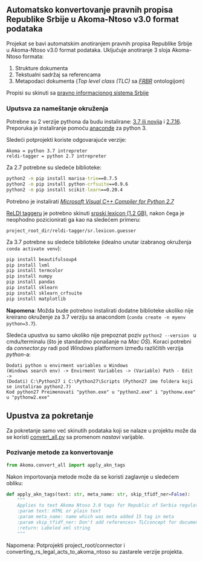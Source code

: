 ## Automatsko konvertovanje pravnih propisa Republike Srbije u Akoma-Ntoso v3.0 format podataka

Projekat se bavi automatskim anotiranjem pravnih propisa Republike Srbije u Akoma-Ntoso v3.0 format podataka. Uključuje anotiranje 3 sloja Akoma-Ntoso formata:
1. Strukture dokumenta
1. Tekstualni sadržaj sa referencama
1. Metapodaci dokumenta (_Top level class (TLC)_ sa [_FRBR_](https://www.oclc.org/research/activities/frbr.html) ontologijom)

Propisi su skinuti sa [pravno informacionog sistema Srbije](http://www.pravno-informacioni-sistem.rs/reg-search)

### Uputsva za nameštanje okruženja
Potrebne su 2 verzije pythona da budu instalirane: [3.7 ili novija](https://www.python.org/downloads/release/python-370/) i [2.7.16](https://www.python.org/downloads/release/python-2716/). 
Preporuka je instaliranje pomoću [anaconde](https://www.anaconda.com/distribution/) za python 3.

Sledeći potprojekti koriste odgovarajuće verzije:
```
Akoma = python 3.7 intrepreter
reldi-tagger = python 2.7 intrepreter
```

Za 2.7 potrebne su sledeće biblioteke:
```cmd
python2 -m pip install marisa-trie==0.7.5
python2 -m pip install python-crfsuite==0.9.6
python2 -m pip install scikit-learn==0.20.4
```
Potrebno je instalirati [_Microsoft Visual C++ Compiler for Python 2.7_](https://www.microsoft.com/en-us/download/details.aspx?id=44266)

[ReLDI taggeru](https://github.com/clarinsi/reldi-tagger) je potrebno skinuti [srpski lexicon (1.2 GB)](http://nlp.ffzg.hr/data/reldi/sr.lexicon.guesser), nakon čega je neophodno pozicionirati ga kao na sledećem primeru:
```
project_root_dir/reldi-tagger/sr.lexicon.guesser
```

Za 3.7 potrebne su sledeće biblioteke (idealno unutar izabranog okruženja `conda activate venv`):
```cmd
pip install beautifulsoup4
pip install lxml
pip install termcolor
pip install numpy
pip install pandas
pip install sklearn
pip install sklearn_crfsuite
pip install matplotlib
```
__Napomena__: Možda bude potrebno instalirati dodatne biblioteke ukoliko nije kreirano okruženje za 3.7 verziju sa anacondom (`conda create -n myenv python=3.7`).

Sledeća upustva su samo ukoliko nije prepoznat poziv `python2 --version ` u cmdu/terminalu (što je standardno ponašanje na _Mac OS_).
Koraci potrebni da _connector.py_ radi pod _Windows_ platformom između različitih verzija _python_-a:
```
Dodati python u envirment variables u Windows
(Windows search env) -> Envirment Variables -> (Variable) Path - Edit -> 
(Dodati) C:\Python27 i C:\Python27\Scripts (Python27 ime foldera koji se instalirao python2.7)
Kod python27 Preimenovati "python.exe" u "python2.exe" i "pythonw.exe" u "pythonw2.exe"
```

## Upustva za pokretanje

Za pokretanje samo već skinutih podataka koji se nalaze u projektu može da se koristi [convert_all.py]( https://github.com/Gorluxor/MasterProject/blob/master/converting_rs_legal_acts_to_akoma_ntoso/convert_all.py) sa promenom _nastavi_ varijable. 

### Pozivanje metode za konvertovanje
```python
from Akoma.convert_all import apply_akn_tags
```
Nakon importovanja metode može da se koristi zaglavnje u sledećem obliku:
```python
def apply_akn_tags(text: str, meta_name: str, skip_tfidf_ner=False):
    """
    Applies to text Akoma Ntoso 3.0 tags for Republic of Serbia regulations
    :param text: HTML or plain text
    :param meta_name: name which was meta added 15 tag in meta
    :param skip_tfidf_ner: Don't add references> TLCconcept for document and TLC for ner
    :return: Labeled xml string
    """
```

Napomena: Potprojekti project_root/connector i converting_rs_legal_acts_to_akoma_ntoso su zastarele verzije projekta.

